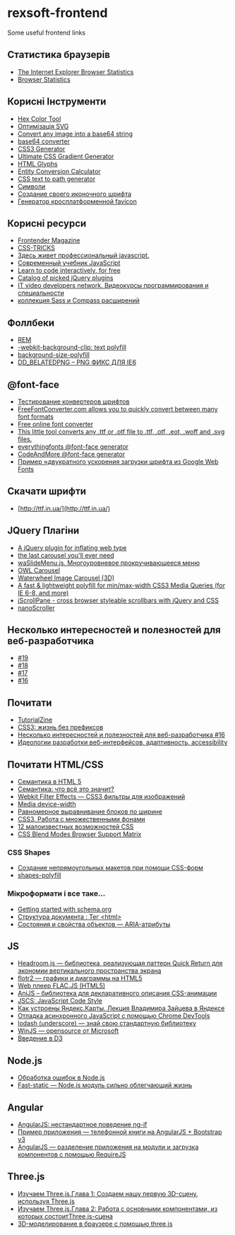 rexsoft-frontend
================

Some useful frontend links

Статистика браузерів
------
- [The Internet Explorer Browser Statistics](http://www.w3schools.com/browsers/browsers_explorer.asp)
- [Browser Statistics](http://gs.statcounter.com)

Корисні Інструменти
------
- [Hex Color Tool](http://hexcolortool.com/)
- [Оптимізація SVG](http://petercollingridge.appspot.com/svg-editor)
- [Convert any image into a base64 string](http://webcodertools.com/imagetobase64converter/Create)
- [base64 converter](http://www.base64-image.de/step-1.php)
- [CSS3 Generator](http://css3generator.com/)
- [Ultimate CSS Gradient Generator](http://www.colorzilla.com/gradient-editor/)
- [HTML Glyphs](http://css-tricks.com/snippets/html/glyphs/)
- [Entity Conversion Calculator](http://www.evotech.net/blog/2007/08/css-javascript-character-entities/)
- [CSS text to path generator](http://csswarp.eleqtriq.com/)
- [Символи](http://copypastecharacter.com/)
- [Создание своего иконочного шрифта](http://glyphter.com)
- [Генератор кросплатформенной favicon](http://realfavicongenerator.net)

Корисні ресурси
------
- [Frontender Magazine](http://frontender.info/)
- [CSS-TRICKS](http://css-tricks.com/)
- [Здесь живет профессиональный javascript.](http://javascript.ru/)
- [Современный учебник JavaScript](http://learn.javascript.ru/)
- [Learn to code interactively, for free](http://www.codecademy.com/)
- [Сatalog of picked jQuery plugins](http://plugindetector.com/)
- [IT video developers network. Видеокурсы программирования и специальности](http://itvdn.com/ru/catalog)
- [коллекция Sass и Compass расширений](http://www.sache.in)

Фоллбеки
------
- [REM](https://github.com/chuckcarpenter/REM-unit-polyfill)
- [-webkit-background-clip: text polyfill](https://github.com/TimPietrusky/background-clip-text-polyfill)
- [background-size-polyfill](https://github.com/louisremi/background-size-polyfill)
- [DD_BELATEDPNG – PNG ФИКС ДЛЯ IE6](http://www.alexilin.ru/png-and-ie6-with-dd_belatedpng/)

@font-face
------
- [Тестирование конвертеров шрифтов](http://habrahabr.ru/company/webfont/blog/217949/)
- [FreeFontConverter.com allows you to quickly convert between many font formats](http://www.freefontconverter.com/)
- [Free online font converter](http://onlinefontconverter.com/)
- [This little tool converts any .ttf or .otf file to .ttf, .otf, .eot, .woff and .svg files.](http://www.font2web.com/)
- [everythingfonts @font-face generator](http://everythingfonts.com/font-face)
- [CodeAndMore @font-face generator](http://fontface.codeandmore.com/)
- [Пример ≈двукратного ускорения загрузки шрифта из Google Web Fonts](http://habrahabr.ru/post/130172/)

Скачати шрифти
------
- [http://ttf.in.ua/](http://ttf.in.ua/)

JQuery Плагіни
------
- [A jQuery plugin for inflating web type](http://fittextjs.com/)
- [the last carousel you'll ever need](http://kenwheeler.github.io/slick/)
- [waSlideMenu.js. Многоуровневое прокручивающееся меню](https://github.com/webasyst/waslidemenu)
- [OWL Carousel](http://owlgraphic.com/owlcarousel/index.html)
- [Waterwheel Image Carousel (3D)](http://www.bkosborne.com/jquery-waterwheel-carousel)
- [A fast & lightweight polyfill for min/max-width CSS3 Media Queries (for IE 6-8, and more)](https://github.com/scottjehl/Respond)
- [jScrollPane - cross browser styleable scrollbars with jQuery and CSS](http://jscrollpane.kelvinluck.com/)
- [nanoScroller](http://jamesflorentino.github.io/nanoScrollerJS/)

Несколько интересностей и полезностей для веб-разработчика
------
- [#19](http://habrahabr.ru/post/224751/)
- [#18](http://habrahabr.ru/post/224751/)
- [#17](http://habrahabr.ru/post/220975/)
- [#16](http://habrahabr.ru/post/220005/)

Почитати
------
- [TutorialZine](href="http://tutorialzine.com/)
- [CSS3: жизнь без префиксов](http://habrahabr.ru/post/137670/)
- [Несколько интересностей и полезностей для веб-разработчика #16](http://habrahabr.ru/post/220005/)
- [Идеологии разработки веб-интерфейсов, адаптивность, accessibility](http://tech.yandex.ru/education/shri/ekb-2013/talks/1500/)

Почитати HTML/CSS
------
- [Семантика в HTML 5](http://habrahabr.ru/post/49734/)
- [Семантика: что всё это значит?](http://html5book.org/semantics.html5)
- [Webkit Filter Effects — CSS3 фильтры для изображений](http://blog.g63.ru/other/webkit-filter-effects-css3-фильтры-для-изображений/)
- [Media device-width](http://tech.bluesmoon.info/2011/01/device-width-and-how-not-to-hate-your.html)
- [Равномерное выравнивание блоков по ширине](http://habrahabr.ru/post/138501/)
- [CSS3. Работа с множественными фонами](http://habrahabr.ru/company/microsoft/blog/137705/)
- [12 малоизвестных возможностей CSS](http://habrahabr.ru/post/220237/)
- [CSS Blend Modes Browser Support Matrix](http://html.adobe.com/webplatform/graphics/blendmodes/browser-support/)

### CSS Shapes
- [Создание непрямоугольных макетов при помощи CSS-форм](http://frontender.info/css-shapes/)
- [shapes-polyfill](https://github.com/adobe-webplatform/css-shapes-polyfill)

### Мікроформати і все таке…
- [Getting started with schema.org](http://schema.org/docs/gs.html)
- [Структура документа : Тег &lt;html&gt;](http://www.spravkaweb.ru/html/structure/html)
- [Состояния и свойства объектов — ARIA-атрибуты](http://html5ru.com/sostoyaniya-i-svojstva-obektov-aria-atributy.html)

JS
------
- [Headroom.js — библиотека, реализующая паттерн Quick Return для экономии вертикального пространства экрана](http://habrahabr.ru/post/224787/)
- [flotr2 — графики и диаграммы на HTML5](http://habrahabr.ru/post/137744/)
- [Web плеер FLAC.JS (HTML5)](http://habrahabr.ru/post/222729/)
- [AniJS – библиотека для декларативного описания CSS-анимации](http://habrahabr.ru/post/222325/)
- [JSCS: JavaScript Code Style](http://habrahabr.ru/post/220229/)
- [Как устроены Яндекс.Карты. Лекция Владимира Зайцева в Яндексе](http://habrahabr.ru/company/yandex/blog/219951/)
- [Отладка асинхронного JavaScript с помощью Chrome DevTools](http://habrahabr.ru/post/218397/)
- [lodash (underscore) — знай свою стандартную библиотеку](http://habrahabr.ru/post/217515/)
- [WinJS — opensource от Microsoft](http://habrahabr.ru/post/218283/)
- [Введение в D3](http://habrahabr.ru/company/datalaboratory/blog/217905/)

Node.js
------
- [Обработка ошибок в Node.js](http://habrahabr.ru/post/222761/)
- [Fast-static — Node.js модуль сильно облегчающий жизнь](http://habrahabr.ru/post/222803/)

Angular
------
- [AngularJS: нестандартное поведение ng-if](http://habrahabr.ru/post/225243/)
- [Пример приложения — телефонной книги на AngularJS + Bootstrap v3](http://habrahabr.ru/post/215185/)
- [AngularJS — разделение приложения на модули и загрузка компонентов с помощью RequireJS](http://habrahabr.ru/post/216469/)

Three.js
------
- [Изучаем Three.js.Глава 1: Создаем нашу первую 3D-сцену, используя Three.js](http://habrahabr.ru/post/224509/)
- [Изучаем Three.js.Глава 2: Работа с основными компонентами, из которых состоитThree.js-сцена](http://habrahabr.ru/post/225199/)
- [3D-моделирование в браузере с помощью three.js](http://frontender.info/building-3d-in-the-browser-with-three-js/)
